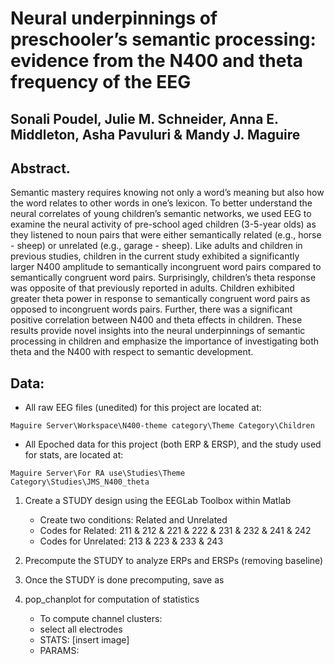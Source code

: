 # Neural underpinnings of preschooler’s semantic processing: evidence from the N400 and theta frequency of the EEG
## Sonali Poudel, Julie M. Schneider, Anna E. Middleton, Asha Pavuluri & Mandy J. Maguire

## Abstract. 

Semantic mastery requires knowing not only a word’s meaning but also how the word relates to other words in one’s lexicon. To better understand the neural correlates of young children’s semantic networks, we used EEG to examine the neural activity of pre-school aged children (3-5-year olds) as they listened to noun pairs that were either semantically related (e.g., horse - sheep) or unrelated (e.g., garage - sheep). Like adults and children in previous studies, children in the current study exhibited a significantly larger N400 amplitude to semantically incongruent word pairs compared to semantically congruent word pairs. Surprisingly, children’s theta response was opposite of that previously reported in adults. Children exhibited greater theta power in response to semantically congruent word pairs as opposed to incongruent words pairs. Further, there was a significant positive correlation between N400 and theta effects in children. These results provide novel insights into the neural underpinnings of semantic processing in children and emphasize the importance of investigating both theta and the N400 with respect to semantic development. 

## Data:

- All raw EEG files (unedited) for this project are located at:
```
Maguire Server\Workspace\N400-theme category\Theme Category\Children
```

- All Epoched data for this project (both ERP & ERSP), and the study used for stats, are located at:
```
Maguire Server\For RA use\Studies\Theme Category\Studies\JMS_N400_theta
```

1. Create a STUDY design using the EEGLab Toolbox within Matlab
    - Create two conditions: Related and Unrelated
    - Codes for Related: 211 & 212 & 221 & 222 & 231 & 232 & 241 & 242
    - Codes for Unrelated: 213 & 223 & 233 & 243

2. Precompute the STUDY to analyze ERPs and ERSPs (removing baseline)
3. Once the STUDY is done precomputing, save as
4. pop_chanplot for computation of statistics
    - To compute channel clusters:
    - select all electrodes
    - STATS: [insert image]
    - PARAMS: 
